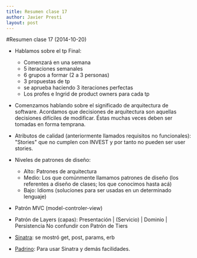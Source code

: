 ```yaml
---
title: Resumen clase 17
author: Javier Presti
layout: post
---
```


#Resumen clase 17 (2014-10-20)

* Hablamos sobre el tp Final:
	* Comenzará en una semana
	* 5 iteraciones semanales
	* 6 grupos a formar (2 a 3 personas)
	* 3 propuestas de tp
	* se aprueba haciendo 3 iteraciones perfectas
	* Los profes e Ingrid de product owners para cada tp

* Comenzamos hablando sobre el significado de arquitectura de software. Acordamos que decisiones de arquitectura son aquellas decisiones difíciles de modificar. Éstas muchas veces deben ser tomadas en forma temprana.

* Atributos de calidad (anteriormente llamados requisitos no funcionales): "Stories" que no cumplen con INVEST y por tanto no pueden ser user stories.

* Niveles de patrones de diseño:
	* Alto: Patrones de arquitectura
	* Medio: Los que comúnmente llamamos patrones de diseño (los referentes a diseño de clases; los que conocimos hasta acá)
	* Bajo: Idioms (soluciones para ser usadas en un determinado lenguaje)

* Patrón MVC (model-controler-view)

* Patrón de Layers (capas): Presentación | (Servicio) | Dominio | Persistencia
	No confundir con Patrón de Tiers

* [Sinatra](http://www.sinatrarb.com/intro.html): se mostró get, post, params, erb
* [Padrino](http://www.padrinorb.com/): Para usar Sinatra y demás facilidades.

